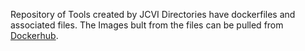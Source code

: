 Repository of Tools created by JCVI Directories have dockerfiles and associated files. The Images bult from the files can be pulled from [Dockerhub](https://hub.docker.com/r/danylmb/).


